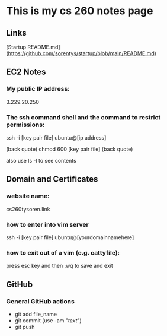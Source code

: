 # This is my cs 260 notes page

## Links

[Startup README.md] (https://github.com/sorentys/startup/blob/main/README.md)

## EC2 Notes

### My public IP address:

3.229.20.250

### The ssh command shell and the command to restrict permissions:

ssh -i [key pair file] ubuntu@[ip address]

(back quote) chmod  600 [key pair file] (back quote)

also use ls -l to see contents

## Domain and Certificates

### website name:

cs260tysoren.link

### how to enter into vim server

ssh -i [key pair file] ubuntu@[yourdomainnamehere]

### how to exit out of a vim (e.g. cattyfile):

press esc key and then :wq to save and exit

## GitHub

### General GitHub actions

* git add file_name
* git commit (use -am "*text*")
* git push

